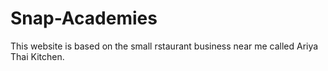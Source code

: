# Snap-Academies

This website is based on the small rstaurant business near me called Ariya Thai Kitchen.
